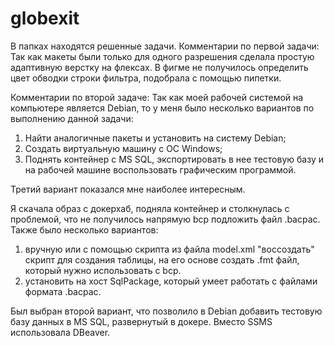 # globexit
В папках находятся решенные задачи.
Комментарии по первой задачи:
Так как макеты были только для одного разрешения сделала простую адаптивную верстку на флексах. В фигме не получилось определить цвет обводки строки фильтра, подобрала с помощью пипетки.

Комментарии по второй задаче:
Так как моей рабочей системой на компьютере является Debian, то у меня было несколько вариантов по выполнению данной задачи:

1) Найти аналогичные пакеты и установить на систему Debian;
2) Создать виртуальную машину c ОС Windows;
3) Поднять контейнер с MS SQL, экспортировать в нее тестовую базу и на рабочей машине воспользовать графическим программой.

Третий вариант показался мне наиболее интересным.

Я скачала образ с докерхаб, подняла контейнер и столкнулась с проблемой, что не получилось напрямую bcp подложить файл .bacpac. Также было несколько вариантов:
1) вручную или с помощью скрипта из файла model.xml "воссоздать" скрипт для создания таблицы, на его основе создать .fmt файл, который нужно использовать с bcp.
2) установить на хост SqlPackage, который умеет работать с файлами формата .bacpac.

Был выбран второй вариант, что позволило в Debian добавить тестовую базу данных в MS SQL, развернутый в докере. Вместо SSMS использовала DBeaver.
